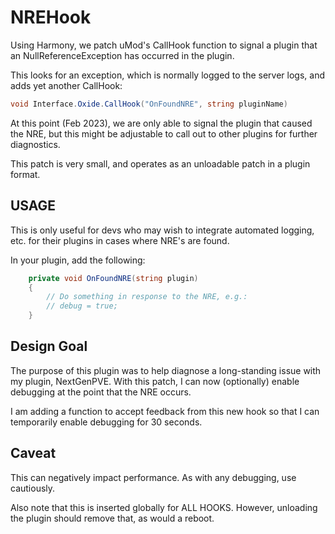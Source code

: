 # NREHook

Using Harmony, we patch uMod's CallHook function to signal a plugin that an NullReferenceException has occurred in the plugin.

This looks for an exception, which is normally logged to the server logs, and adds yet another CallHook:

```cs
void Interface.Oxide.CallHook("OnFoundNRE", string pluginName)
```

At this point (Feb 2023), we are only able to signal the plugin that caused the NRE, but this might be adjustable to call out to other plugins for further diagnostics.

This patch is very small, and operates as an unloadable patch in a plugin format.

## USAGE

This is only useful for devs who may wish to integrate automated logging, etc. for their plugins in cases where NRE's are found.

In your plugin, add the following:

```cs
	private void OnFoundNRE(string plugin)
	{
		// Do something in response to the NRE, e.g.:
		// debug = true;
	}
```

## Design Goal

The purpose of this plugin was to help diagnose a long-standing issue with my plugin, NextGenPVE.  With this patch, I can now (optionally) enable debugging at the point that the NRE occurs.

I am adding a function to accept feedback from this new hook so that I can temporarily enable debugging for 30 seconds.

## Caveat

This can negatively impact performance.  As with any debugging, use cautiously.

Also note that this is inserted globally for ALL HOOKS.  However, unloading the plugin should remove that, as would a reboot.
